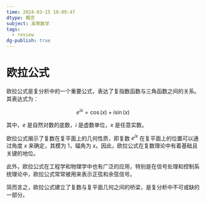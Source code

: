 ```yaml
---
time: 2024-03-15 18:09:47
dtype: 概念
subject: 高等数学
tags:
  - review
dg-publish: true
---
```

# 欧拉公式

欧拉公式是复分析中的一个重要公式，表达了复指数函数与三角函数之间的关系。其表达式为：

$$e^{ix} = \cos(x) + i\sin(x)$$

其中，$e$ 是自然对数的底数，$i$ 是虚数单位，$x$ 是任意实数。

欧拉公式揭示了复数在复平面上的几何性质，即复数 $e^{ix}$ 在复平面上的位置可以通过角度 $x$ 来确定，其模为 1，辐角为 $x$。因此，欧拉公式在复数理论中有着基础且关键的地位。

此外，欧拉公式在工程学和物理学中也有广泛的应用，特别是在信号处理和控制系统理论中，欧拉公式常常被用来表示正弦和余弦信号。

简而言之，欧拉公式建立了复数与复平面几何之间的桥梁，是复分析中不可或缺的一部分。
